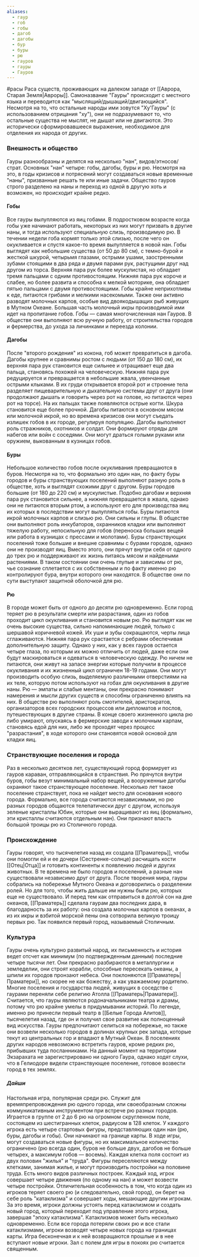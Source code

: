 ```yaml
---
aliases:
  - гаур
  - гоб
  - гобы
  - дагоб
  - дагобы
  - бур
  - буры
  - рю
  - гауров
  - гауры
  - Гауров
---
```

#расы 
Раса существ, проживающих на далеком западе от [[Аврора, Старая Земля|Авроры]]. Самоназвание "Гауры" происходит с местного языка и переводится как "мыслящий/дышащий/двигающийся". Несмотря на то, что остальные народы ими зовутся "Ху'Гауры" (с использованием отрицания "ху"), они не подразумевают то, что остальные существа не мыслят, не дышат или не двигаются. Это исторически сформировавшееся выражение, необходимое для отделения их народа от других.

### Внешность и общество
Гауры разнообразны и делятся на несколько "нан", видов/этносов/страт. Основных "нан" четыре: гобы, дагобы, буры и рю. Несмотря на это, в годы кризисов и потрясений могут создаваться новые временные "наны", призванные решать те или иные задачи. 
Общество гауров строго разделено на наны и переход из одной в другую хоть и возможен, но происходит крайне редко.

#### Гобы
Все гауры вылупляются из яиц гобами. В подростковом возрасте когда гобы уже начинают работать, некоторых из них могут призвать в другие наны, и тогда используют специальную слизь, производимую рю. В течении недели гоба кормят только этой слизью, после чего он окукливается и спустя какое-то время вылупляется в новой нан.
Гобы выглядят как небольшие существа (от 50 до 80 см), с темно-бурой и жесткой шкурой, четырьмя глазами, острыми ушами, заостренными зубами стоящими в два ряда и двумя парами рук, растущими друг над другом из торса. Верхняя пара рук более мускулистая, но обладает тремя пальцами с одним противостоящим. Нижняя пара рук короче и слабее, но более развита и способна к мелкой моторике, она обладает пятью пальцами с двумя противостоящими.
Гобы крайне неприхотливы к еде, питаются грибами и мелкими насекомыми. Также они активно разводят молочных карпов, особые вид двоякодышащих рыб живущих в Мутном Океане. Большая часть молочный икры производимой ими идет на пропитание гобов.
Гобы — самая многочисленная нан Гауров. В обществе они выполняют всю ручную работу, от строительства городов и фермерства, до ухода за личинками и переезда колонии.

#### Дагобы
После "второго рождения" из кокона, гоб может превратиться в дагоба. Дагобы крупнее и сравнимы ростом с людьми (от 150 до 180 см), их верхняя пара рук становится еще сильнее и отращивает еще два пальца, становясь похожей на человеческую. Нижняя пара рук редуцируется и превращается в небольшие жвала, увенчанные острыми клыками. В их груди открывается второй рот и строение тела разделяет пищеварительную и дыхательную системы друг от друга (они продолжают дышать и говорить через рот на голове, но питаются через рот на торсе). На их пальцах также появляются острые когти. Шкура становится еще более прочной.
Дагобы питаются в основном мясом или молочной икрой, но во времена кризисов они могут съедать излишек гобов в их городе, регулируя популяцию.
Дагобы выполняют роль стражников, охотников и солдат. Они формируют отряды для набегов или войн с соседями. Они могут драться голыми руками или оружием, выкованным в кузницах гобов.

#### Буры
Небольшое количество гобов после окукливания превращаются в буров. Несмотря на то, что формально это один нан, по факту буры городов и буры странствующих поселений выполняют разную роль в обществе, хоть и выглядят схожими друг с другом.
Буры городов большие (от 180 до 220 см) и мускулистые. Подобно дагобам и верхняя пара рук становится сильнее, а нижняя превращается в жвала, однако они не питаются вторым ртом, а используют его для производства яиц их которых в последствии могут вылупляться гобы. 
Буры питаются икрой молочных карпов и слизью рю. Они сильны и глупы. В обществе они выполняют роль инкубаторов, охранников кладки или выполняют тяжелую работу, непосильную для гобов (переноска больших вещей или работа в кузницах с прессами и молотами).
Буры странствующих поселений тоже большие и внешне сравнимы с бурами городов, однако они не производят яиц. Вместо этого, они прячут внутри себя от одного до трех рю и поддерживают их жизнь питаясь мясом и найдеными растениями. В таком состоянии они очень глупые и зависимы от рю, чье сознание сплетается с их собственным и по факту именно рю контролируют бура, внутри которого они находятся. В обществе они по сути выступают защитной оболочкой для рю.

#### Рю
В городе может быть от одного до десяти рю одновременно. Если город теряет рю в результати смерти или разрастания, один из гобов проходит цикл окукливания и становится новым рю.
Рю выглядят как не очень высокие существа, сильно напоминающие людей, только с шершавой коричневой кожей. Их уши и зубы сокращаются, черты лица сглаживаются. Нижняя пара рук срастается с ребрами обеспечивая дополнительную защиту. Однако у них, как у всех гауров остается четыре глаза, по которым их можно отличить от людей, даже если они будут маскироваться и одеваться в человеческую одежду.
Рю ничем не питаются, они живут на запасе энергии которые получили в процессе окукливания и их жизненный цикл ограничен 18-19 годами. Они могут производить особую слизь, выделяемую различными отверстиями на их теле, которую потом используют на гобах для окукливания в другие наны.
Рю — эмпаты и слабые ментаны, они прекрасно понимают намерения и мысли других существ и способны ограниченно влиять на них.
В обществе рю выполняют роль смотителей, аристократов, организаторов всех городских процессов или дипломатов и послов, путешествующих в другие страны.
В конце своего жизненного цикла рю либо умирают, опускаясь в фермерские заводи к молочным карпам, становясь едой для них, либо же проходят через процесс "разрастания", в ходе которого они становятся новой основой для кладки яиц.

### Странствующие поселения и города
Раз в несколько десятков лет, существующий город формирует из гауров караван, отправляющийся в странствия. Рю прячутся внутри буров, гобы везут минимальный набор вещей, а вооруженные дагобы охраняют такое странствующее поселение. Несколько лет такое поселение странствует, пока не найдет место для основания нового города.
Формально, все города считаются независимыми, но рю разных городов общаются телепатически друг с другом, используя зеленые кристаллы Юбин, которые они выращивают из яиц (формально, эти кристаллы считаются отдельным нан). Они признают власть большой троицы рю из Столичного города.

### Происхождение
Гауры говорят, что тысячелетия назад их создала [[Праматерь]], чтобы они помогли ей и ее дочери (Сестренке-солнце) расчищать кости [[Отец|Отца]] и готовить континенты к появлению людей и других животных. В те времена не было городов и поселений, а разные нан существовали независимо друг от друга. После творения мира, гауры собрались на побережье Мутного Океана и договорились о разделении ролей. Но для того, чтобы жить дальше им нужны были рю, которых еще не существовало. И перед тем как отправиться в долгой сон на дне океанов, [[Праматерь]] сделала гаурам два последних дара, в благодарность за их работу: она создала молочных карпов в океанах, а из их икры и взбитой морской пены она сотворила великую троицу первых рю. Так появился первый город, называемый Столичным.

### Культура
Гауры очень культурно развитый народ, их письменность и история ведет отсчет как минимум (по подтвержденным данным) последние четыре тысячи лет. Они прекрасно разбираются в металлургии и земледелии, они строят корабли, способные пересекать океаны, а шпили их городов пронзают небеса. 
Они поклоняются [[Праматерь|Праматери]], но скорее не как божеству, а как уважаемому родителю. Многие поселения и государства людей, живущих в соседстве с гаурами переняли себе религию Атолла [[Праматерь|Праматери]]. 
Считается, что гауры являются родоначальниками театра и драмы, потому что рю крайне умелы в придумывании историй. По легенде, именно рю принесли первый театр в [[Белые Города Алитов]], тысячелетия назад, где он и получил свое развитие как полноценный вид искусства.
Гауры предпочитают селиться на побережье, но также они возвели несколько городов в долинах крупных рек запада, которые текут из центральных гор и впадают в Мутный Океан.
В поселениях других народов невозможно встретить гауров, кроме редких рю, прибывших туда посланниками. На данный момент на территории Экзарахата не зарегистрировано ни одного Гаура, однако ходят слухи, что в Гелиодоре видели странствующее поселение, готовое возвести город в тех землях.

##### Дайши
Настольная игра, популярная среди рю. Служит для времяпрепровождения рю одного города, или своеобразным сложны коммуникативным инструментом при встрече рю разных городов. Играется в группе от 2 до 6 рю на огромном скругленном поле, состоящем из шестигранных клеток, радиусом в 128 клеток. У каждого игрока есть четыре стартовых фигуры, представляющих один нан (рю, буры, дагобы и гобы). Они начинают на границе карты.
В ходе игры, могут создаваться новые фигуры, но их максимальное количество ограничено (рю всегда один, буров не больше двух, дагобов не больше четырех, а максимум гобов — восемь). Каждая клетка поля состоит из двух половин "жилья" и "труда". Фигуры переселяются между клетками, занимая жилье, и могут производить постройки на половине труда. Есть много видов различных построек.
Каждый ход, игрок совершает четыре движения (по одному на нан) и может возвести четыре постройки.
Отличительная особенность в том, что когда один из игроков теряет своего рю (и следовательно, свой город), он берет на себе роль "катаклизма" и совершает ходы, мешающие другим игрокам. За это время, игроки должны устоять перед катаклизмом и создать новый город, который переходит под управление этого игрока, завершая "эпоху катаклизма". Катаклизмов может быть несколько одновременно. Если все города потеряли своих рю и все стали катаклизмами, игроки возводят четыре новых города на границах карты. 
Игра бесконечная и к ней возвращаются прошлые и в нее вступают новые игроки.
Зал с полем для игры в покоях рю считается священным.